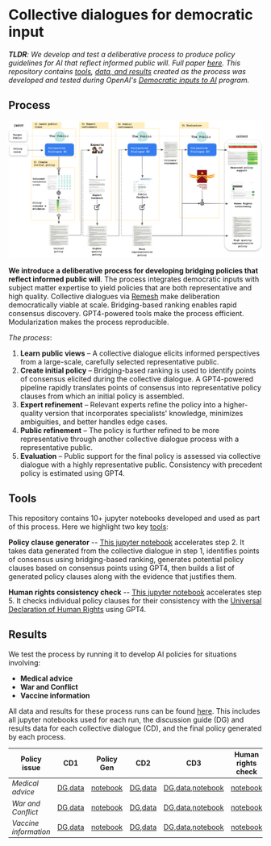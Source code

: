 # Collective dialogues for democratic input

***TLDR**: We develop and test a deliberative process to produce policy guidelines for AI that reflect informed public will. Full paper [here](https://www.overleaf.com/read/ntjgywkstxzw). This repository contains [tools](https://github.com/openai/democratic-inputs/tree/main/projects/collective_dialogues_for_democratic_input/tools), [data, and results](https://github.com/openai/democratic-inputs/tree/main/projects/collective_dialogues_for_democratic_input/experiments) created as the process was developed and tested during OpenAI's [Democratic inputs to AI](https://openai.com/blog/democratic-inputs-to-ai) program.*  

## Process 

![](img/process-diagram.png)

**We introduce a deliberative process for developing bridging policies that reflect informed public will**. The process integrates democratic inputs with subject matter expertise to yield policies that are both representative and high quality. Collective dialogues via [Remesh](https://www.remesh.ai/politics-government) make deliberation democratically viable at scale. Bridging-based ranking enables rapid consensus discovery. GPT4-powered tools make the process efficient. Modularization makes the process reproducible.

*The process*:

1. **Learn public views** – A collective dialogue elicits informed perspectives from a large-scale, carefully selected representative public.
2. **Create initial policy** – Bridging-based ranking is used to identify points of consensus elicited during the collective dialogue. A GPT4-powered pipeline rapidly translates points of consensus into representative policy clauses from which an initial policy is assembled. 
3. **Expert refinement** – Relevant experts refine the policy into a higher-quality version that incorporates specialists' knowledge, minimizes ambiguities, and better handles edge cases.
4. **Public refinement** – The policy is further refined to be more representative through another collective dialogue process with a representative public.
5. **Evaluation** – Public support for the final policy is assessed via collective dialogue with a highly representative public. Consistency with precedent policy is estimated using GPT4.

## Tools

This repository contains 10+ jupyter notebooks developed and used as part of this process. Here we highlight two key [tools](https://github.com/openai/democratic-inputs/tree/main/projects/collective_dialogues_for_democratic_input/tools):

**Policy clause generator** -- [This jupyter notebook](https://github.com/openai/democratic-inputs/blob/main/projects/collective_dialogues_for_democratic_input/tools/policy%20generation/policy_gen.ipynb) accelerates step 2. It takes data generated from the collective dialogue in step 1, identifies points of consensus using bridging-based ranking, generates potential policy clauses based on consensus points using GPT4, then builds a list of generated policy clauses along with the evidence that justifies them. 

**Human rights consistency check** -- [This jupyter notebook](https://github.com/openai/democratic-inputs/blob/main/projects/collective_dialogues_for_democratic_input/tools/human%20rights%20consitency%20check/check_against_universal_human_rights.ipynb) accelerates step 5. It checks individual policy clauses for their consistency with the [Universal Declaration of Human Rights](https://www.un.org/sites/un2.un.org/files/2021/03/udhr.pdf) using GPT4. 

## Results

We test the process by running it to develop AI policies for situations involving:
* **Medical advice**
* **War and Conflict**
* **Vaccine information**

All data and results for these process runs can be found [here](https://github.com/openai/democratic-inputs/tree/main/projects/collective_dialogues_for_democratic_input/experiments). This includes all jupyter notebooks used for each run, the discussion guide (DG) and results data for each collective dialogue (CD), and the final policy generated by each process. 

| Policy issue | CD1 | Policy Gen | CD2 | CD3 | Human rights check | Final policy|
| -------------|-----|------------|-----|-----|--------------------|-------------|
|*Medical advice*|[DG](https://github.com/openai/democratic-inputs/blob/main/projects/collective_dialogues_for_democratic_input/experiments/medical%20advice/CD1%20-%20med/CD1_med_DG.csv),[data](https://github.com/openai/democratic-inputs/blob/main/projects/collective_dialogues_for_democratic_input/experiments/medical%20advice/CD1%20-%20med/CD1_med_N200.csv) |[notebook](https://github.com/openai/democratic-inputs/blob/main/projects/collective_dialogues_for_democratic_input/experiments/medical%20advice/CD1%20-%20med/openended_democratic_inputs_to_policy_CD1_med_N200.ipynb)| [DG](https://github.com/openai/democratic-inputs/blob/main/projects/collective_dialogues_for_democratic_input/experiments/medical%20advice/CD2%20-%20med/CD2_med_DG.csv),[data](https://github.com/openai/democratic-inputs/blob/main/projects/collective_dialogues_for_democratic_input/experiments/medical%20advice/CD2%20-%20med/CD2_med.csv)| [DG](https://github.com/openai/democratic-inputs/blob/main/projects/collective_dialogues_for_democratic_input/experiments/medical%20advice/CD3%20-%20med/policy_eval_med_DG.csv),[data](https://github.com/openai/democratic-inputs/blob/main/projects/collective_dialogues_for_democratic_input/experiments/medical%20advice/CD3%20-%20med/policy_eval_med.csv),[notebook](https://github.com/openai/democratic-inputs/blob/main/projects/collective_dialogues_for_democratic_input/experiments/medical%20advice/CD3%20-%20med/policy_eval_med.ipynb)|[notebook](https://github.com/openai/democratic-inputs/blob/main/projects/collective_dialogues_for_democratic_input/experiments/medical%20advice/CD3%20-%20med/medpolicyv0_5_check_against_universal_human_rights.ipynb) | [policy](https://github.com/openai/democratic-inputs/blob/main/projects/collective_dialogues_for_democratic_input/experiments/medical%20advice/final_policy_med.md)|
|*War and Conflict*|[DG](https://github.com/openai/democratic-inputs/blob/main/projects/collective_dialogues_for_democratic_input/experiments/conflict%20and%20war/CD1%20-%20conflict/CD1_conflict_DG.csv),[data](https://github.com/openai/democratic-inputs/blob/main/projects/collective_dialogues_for_democratic_input/experiments/conflict%20and%20war/CD1%20-%20conflict/CD1_conflict.csv) |[notebook](https://github.com/openai/democratic-inputs/blob/main/projects/collective_dialogues_for_democratic_input/experiments/conflict%20and%20war/CD1%20-%20conflict/openended_democratic_inputs_to_policy_CD1_conflict_N300.ipynb) |[DG](https://github.com/openai/democratic-inputs/blob/main/projects/collective_dialogues_for_democratic_input/experiments/conflict%20and%20war/CD2%20-%20conflict/CD2_conflict_DG.csv),[data](https://github.com/openai/democratic-inputs/blob/main/projects/collective_dialogues_for_democratic_input/experiments/conflict%20and%20war/CD2%20-%20conflict/CD2_conflict.csv) |[DG](https://github.com/openai/democratic-inputs/blob/main/projects/collective_dialogues_for_democratic_input/experiments/conflict%20and%20war/CD3%20-%20conflict/CD3_conflict_DG.csv),[data](https://github.com/openai/democratic-inputs/blob/main/projects/collective_dialogues_for_democratic_input/experiments/conflict%20and%20war/CD3%20-%20conflict/CD3_conflict.csv),[notebook](https://github.com/openai/democratic-inputs/blob/main/projects/collective_dialogues_for_democratic_input/experiments/conflict%20and%20war/CD3%20-%20conflict/policy_eval_conflict.ipynb) | [notebook](https://github.com/openai/democratic-inputs/blob/main/projects/collective_dialogues_for_democratic_input/experiments/conflict%20and%20war/CD3%20-%20conflict/conflictpolicyv0_4_check_against_universal_human_rights.ipynb)|[policy](https://github.com/openai/democratic-inputs/blob/main/projects/collective_dialogues_for_democratic_input/experiments/conflict%20and%20war/final_policy_conflict.md)|
|*Vaccine information*|[DG](https://github.com/openai/democratic-inputs/blob/main/projects/collective_dialogues_for_democratic_input/experiments/vaccine%20info/CD1%20-%20vax/CD1_vax_DG.csv),[data](https://github.com/openai/democratic-inputs/blob/main/projects/collective_dialogues_for_democratic_input/experiments/vaccine%20info/CD1%20-%20vax/CD1_vax.csv) |[notebook](https://github.com/openai/democratic-inputs/blob/main/projects/collective_dialogues_for_democratic_input/experiments/vaccine%20info/CD1%20-%20vax/openended_democratic_inputs_to_policy_CD1_vax_N300.ipynb) |[DG](https://github.com/openai/democratic-inputs/blob/main/projects/collective_dialogues_for_democratic_input/experiments/vaccine%20info/CD2%20-%20vax/CD2_vax_DG.csv),[data](https://github.com/openai/democratic-inputs/blob/main/projects/collective_dialogues_for_democratic_input/experiments/vaccine%20info/CD2%20-%20vax/CD2_vax.csv) |[DG](https://github.com/openai/democratic-inputs/blob/main/projects/collective_dialogues_for_democratic_input/experiments/vaccine%20info/CD3%20-%20vax/CD3_vax_DG.csv),[data](https://github.com/openai/democratic-inputs/blob/main/projects/collective_dialogues_for_democratic_input/experiments/vaccine%20info/CD3%20-%20vax/CD3_vax.csv),[notebook](https://github.com/openai/democratic-inputs/blob/main/projects/collective_dialogues_for_democratic_input/experiments/vaccine%20info/CD3%20-%20vax/policy_eval_vax.ipynb) |[notebook](https://github.com/openai/democratic-inputs/blob/main/projects/collective_dialogues_for_democratic_input/experiments/vaccine%20info/CD3%20-%20vax/vaxpolicyv0_4_check_against_universal_human_rights.ipynb) | --|







